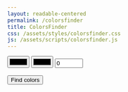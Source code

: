 ```yaml
---
layout: readable-centered
permalink: /colorsfinder
title: ColorsFinder
css: /assets/styles/colorsfinder.css
js: /assets/scripts/colorsfinder.js
---
```

<div id="inputs">
	<input id="color1" class="color-input" type="color">
	<input id="color2" class="color-input" type="color">
	<input id="steps" type="number" value="0" min="0" max="254">
</div>
<br>
<button id="submit" onclick="findColors()">Find colors</button>
<div id="result"></div>
